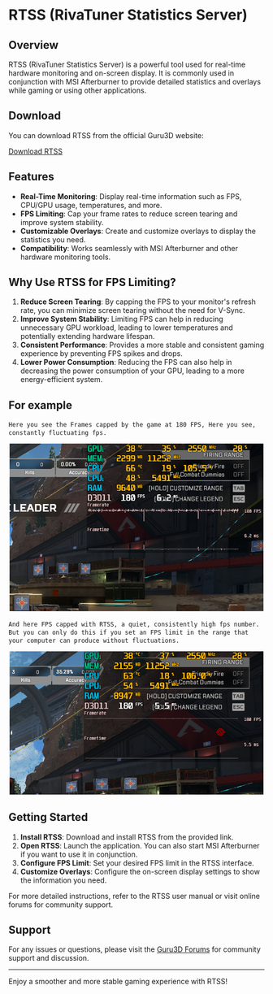 # RTSS (RivaTuner Statistics Server)

## Overview
RTSS (RivaTuner Statistics Server) is a powerful tool used for real-time hardware monitoring and on-screen display. It is commonly used in conjunction with MSI Afterburner to provide detailed statistics and overlays while gaming or using other applications.

## Download
You can download RTSS from the official Guru3D website:

[Download RTSS](https://www.guru3d.com/files-details/rtss-rivatuner-statistics-server-download.html)

## Features
- **Real-Time Monitoring**: Display real-time information such as FPS, CPU/GPU usage, temperatures, and more.
- **FPS Limiting**: Cap your frame rates to reduce screen tearing and improve system stability.
- **Customizable Overlays**: Create and customize overlays to display the statistics you need.
- **Compatibility**: Works seamlessly with MSI Afterburner and other hardware monitoring tools.

## Why Use RTSS for FPS Limiting?
1. **Reduce Screen Tearing**: By capping the FPS to your monitor's refresh rate, you can minimize screen tearing without the need for V-Sync.
2. **Improve System Stability**: Limiting FPS can help in reducing unnecessary GPU workload, leading to lower temperatures and potentially extending hardware lifespan.
3. **Consistent Performance**: Provides a more stable and consistent gaming experience by preventing FPS spikes and drops.
4. **Lower Power Consumption**: Reducing the FPS can also help in decreasing the power consumption of your GPU, leading to a more energy-efficient system.

## For example 

    Here you see the Frames capped by the game at 180 FPS, Here you see, constantly fluctuating fps.

<p align="center">
  <img src="../images/normalframecap.png" width="500"/>
</p>

    And here FPS capped with RTSS, a quiet, consistently high fps number. But you can only do this if you set an FPS limit in the range that your computer can produce without fluctuations.

<p align="center">
  <img src="../images/rtssframecap.png" width="500"/>
</p>



## Getting Started
1. **Install RTSS**: Download and install RTSS from the provided link.
2. **Open RTSS**: Launch the application. You can also start MSI Afterburner if you want to use it in conjunction.
3. **Configure FPS Limit**: Set your desired FPS limit in the RTSS interface.
4. **Customize Overlays**: Configure the on-screen display settings to show the information you need.

For more detailed instructions, refer to the RTSS user manual or visit online forums for community support.

## Support
For any issues or questions, please visit the [Guru3D Forums](https://forums.guru3d.com/) for community support and discussion.

---

Enjoy a smoother and more stable gaming experience with RTSS!
